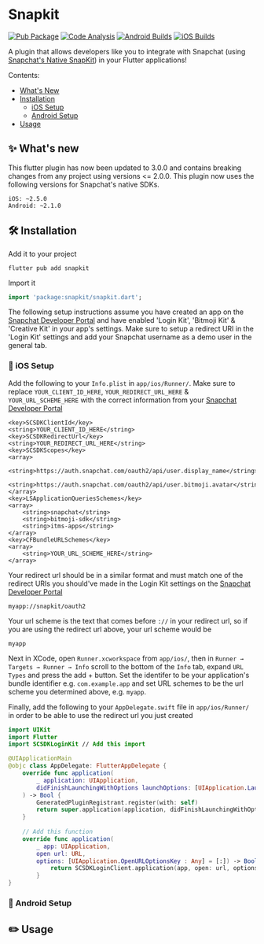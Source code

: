 # Snapkit

[![Pub Package](https://img.shields.io/pub/v/snapkit.svg)](https://pub.dev/packages/snapkit)
[![Code Analysis](https://github.com/TimmyRB/snapkit/actions/workflows/code-analysis.yml/badge.svg)](https://github.com/TimmyRB/snapkit/actions/workflows/code-analysis.yml)
[![Android Builds](https://github.com/TimmyRB/snapkit/actions/workflows/build-android.yml/badge.svg)](https://github.com/TimmyRB/snapkit/actions/workflows/build-android.yml)
[![iOS Builds](https://github.com/TimmyRB/snapkit/actions/workflows/build-ios.yml/badge.svg)](https://github.com/TimmyRB/snapkit/actions/workflows/build-ios.yml)

A plugin that allows developers like you to integrate with Snapchat (using [Snapchat's Native SnapKit](https://kit.snapchat.com)) in your Flutter applications!

Contents:

 - [What's New](#✨-whats-new)
 - [Installation](#🛠️-installation)
   - [iOS Setup](#-ios-setup)
   - [Android Setup](#🤖-android-setup)
 - [Usage](#✏️-usage)

## ✨ What's new

This flutter plugin has now been updated to 3.0.0 and contains breaking changes from any project using versions <= 2.0.0. This plugin now uses the following versions for Snapchat's native SDKs.

```
iOS: ~2.5.0
Android: ~2.1.0
```

## 🛠️ Installation

Add it to your project
```
flutter pub add snapkit
```

Import it
```dart
import 'package:snapkit/snapkit.dart';
```

The following setup instructions assume you have created an app on the [Snapchat Developer Portal](https://devportal.snap.com/manage/) and have enabled 'Login Kit', 'Bitmoji Kit' & 'Creative Kit' in your app's settings. Make sure to setup a redirect URI in the 'Login Kit' settings and add your Snapchat username as a demo user in the general tab.

###  iOS Setup

Add the following to your `Info.plist` in `app/ios/Runner/`. Make sure to replace `YOUR_CLIENT_ID_HERE`, `YOUR_REDIRECT_URL_HERE` & `YOUR_URL_SCHEME_HERE` with the correct information from your [Snapchat Developer Portal](https://devportal.snap.com/manage/)

```plist
<key>SCSDKClientId</key>
<string>YOUR_CLIENT_ID_HERE</string>
<key>SCSDKRedirectUrl</key>
<string>YOUR_REDIRECT_URL_HERE</string>
<key>SCSDKScopes</key>
<array>
	<string>https://auth.snapchat.com/oauth2/api/user.display_name</string>
	<string>https://auth.snapchat.com/oauth2/api/user.bitmoji.avatar</string>
</array>
<key>LSApplicationQueriesSchemes</key>
<array>
	<string>snapchat</string>
	<string>bitmoji-sdk</string>
	<string>itms-apps</string>
</array>
<key>CFBundleURLSchemes</key>
<array>
	<string>YOUR_URL_SCHEME_HERE</string>
</array>
```

Your redirect url should be in a similar format and must match one of the redirect URIs you should've made in the Login Kit settings on the [Snapchat Developer Portal](https://devportal.snap.com/manage/)
```
myapp://snapkit/oauth2
```

Your url scheme is the text that comes before `://` in your redirect url, so if you are using the redirect url above, your url scheme would be
```
myapp
```

Next in XCode, open `Runner.xcworkspace` from `app/ios/`, then in `Runner → Targets → Runner → Info` scroll to the bottom of the `Info` tab, expand `URL Types` and press the add + button. Set the identifer to be your application's bundle identifier e.g. `com.example.app` and set URL schemes to be the url scheme you determined above, e.g. `myapp`.

Finally, add the following to your `AppDelegate.swift` file in `app/ios/Runner/` in order to be able to use the redirect url you just created

```swift
import UIKit
import Flutter
import SCSDKLoginKit // Add this import

@UIApplicationMain
@objc class AppDelegate: FlutterAppDelegate {
	override func application(
		_ application: UIApplication,
		didFinishLaunchingWithOptions launchOptions: [UIApplication.LaunchOptionsKey: Any]?
	) -> Bool {
		GeneratedPluginRegistrant.register(with: self)
		return super.application(application, didFinishLaunchingWithOptions: launchOptions)
	}
	
	// Add this function
	override func application(
		_ app: UIApplication,
		open url: URL,
		options: [UIApplication.OpenURLOptionsKey : Any] = [:]) -> Bool {
			return SCSDKLoginClient.application(app, open: url, options: options)
		}
}
```

### 🤖 Android Setup


## ✏️ Usage